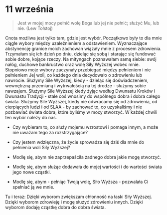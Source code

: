 
# 11 września

> Jest w mojej mocy pełnić wolę Boga lub jej nie pełnić; służyć Mu, lub nie. (Lew Tołstoj)

Cnota możliwa jest tylko tam, gdzie jest wybór. Początkowo były to dla mnie ciągłe wybory między uzależnieniem a odstawieniem. Wyznaczające abstynencję granice moich zachowań wiązały mnie z procesem zdrowienia. Trzymałam się ich dzień po dniu, dzieląc się sobą i starając się fundować sobie dobre, kojące rzeczy. Na mityngach poznawałam samą siebie: swój nałóg, duchowe bankructwo oraz wolę Siły Wyższej wobec mnie. Stopniowo moje wybory zaczynały przebiegać między pełnieniem i nie pełnieniem Jej woli, co każdego dnia decydowało o zdrowieniu lub nawrocie. Służymy Sile Wyższej, kiedy - dzieląc się doświadczeniem, wewnętrzną przemianą i wytrwałością na tej drodze - służymy sobie nawzajem. Służymy Sile Wyższej kiedy żyjąc według Dwunastu Kroków i Dwunastu Tradycji - stale coś wnosimy do wspólnego dobra i dobra całego świata. Służymy Sile Wyższej, kiedy nie odwracamy się od zdrowienia, od cierpiących ludzi i od SLAA - by zachować to, co uzyskaliśmy i nie pozbawiać świata dobra, które byliśmy w mocy stworzyć. W każdej chwili ten wybór należy do nas.

- Czy wybieram to, co służy mojemu wzrostowi i pomaga innym, a może nie uważam tego za rozstrzygające?
- Czy jestem wdzięczna, że życie sprowadza się dziś dla mnie do pełnienia woli Siły Wyższej?

- Modlę się, abym nie zaprzepaściła żadnego dobra jakie mogę stworzyć.
- Modlę się, abym służąc dodawała do mojej wartości i do wartości świata jego nowe cząstki.
- Modlę się, abym - pełniąc Twoją wolę, Siło Wyższa - pozwalała Ci spełniać ją we mnie.

Tu i teraz: Dzięki wyborom zwiększam chłonność na łaski Siły Wyższej. Dzięki wyborom zdrowieję i mogę służyć zdrowieniu innych. Dzięki wyborom dodaję cząstkę dobra do dobra świata.
